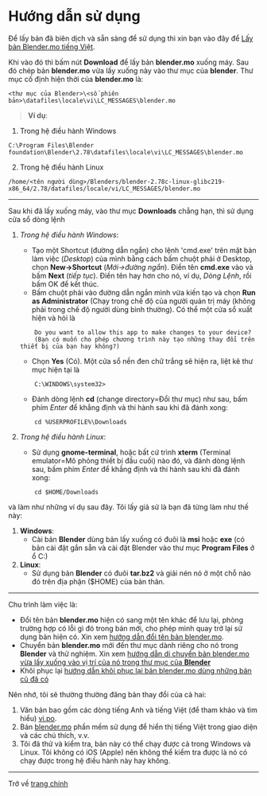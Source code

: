# Hướng dẫn sử dụng
Để lấy bản đã biên dịch và sẵn sàng để sử dụng thì xin bạn vào đây để [Lấy bản Blender.mo tiếng Việt](https://github.com/hoangduytran/blender-internationalisation/blob/master/trunk/locale/vi/LC_MESSAGES/blender.mo).

Khi vào đó thì bấm nút **Download** để lấy bản **blender.mo** xuống máy. Sau đó chép bản **blender.mo** vừa lấy xuống này vào thư mục của **blender**. Thư mục cố định hiện thời của **blender.mo** là:

```
<thư mục của Blender>\<số phiên bản>\datafiles\locale\vi\LC_MESSAGES\blender.mo
```
>**Ví dụ**:
1. Trong hệ điều hành Windows
```
C:\Program Files\Blender foundation\Blender\2.78\datafiles\locale\vi\LC_MESSAGES\blender.mo
```
2. Trong hệ điều hành Linux
```
/home/<tên người dùng>/Blenders/blender-2.78c-linux-glibc219-x86_64/2.78/datafiles/locale/vi/LC_MESSAGES/blender.mo
```
---
Sau khi đã lấy xuống máy, vào thư mục **Downloads** chẳng hạn, thì sử dụng cửa sổ dòng lệnh 

1. *Trong hệ điều hành Windows*:

    - Tạo một Shortcut (đường dẫn ngắn) cho lệnh 'cmd.exe' trên mặt bàn làm việc (*Desktop*) của mình bằng cách bấm chuột phải ở Desktop, chọn **New->Shortcut** (*Mới->đường ngắn*). Điền tên **cmd.exe** vào và bấm **Next** (*tiếp tục*). Điền tên hay hơn cho nó, ví dụ, *Dòng Lệnh*, rồi bấm OK để kết thúc.
    - Bấm chuột phải vào đường dẫn ngắn mình vừa kiến tạo và chọn **Run as Administrator** (Chạy trong chế độ của người quản trị máy (không phải trong chế độ người dùng bình thường). Có thể một cửa sổ xuất hiện và hỏi là 
    ``` 
        Do you want to allow this app to make changes to your device?
        (Bạn có muốn cho phép chương trình này tạo những thay đổi trên thiết bị của bạn hay không?)
    ```   
    - Chọn **Yes** (Có). Một cửa sổ nền đen chữ trắng sẽ hiện ra, liệt kê thư mục hiện tại là 
   
    ```
        C:\WINDOWS\system32>
    ```
    - Đánh dòng lệnh **cd** (change directory=Đổi thư mục) như sau, bấm phím *Enter* để khẳng định và thi hành sau khi đã đánh xong:
    ```
        cd %USERPROFILE%\Downloads
    ```

2. *Trong hệ điều hành Linux*: 
    - Sử dụng **gnome-terminal**, hoặc bất cứ trình **xterm** (Terminal emulator=Mô phỏng thiết bị đầu cuối) nào đó, và đánh dòng lệnh sau, bấm phím *Enter* để khẳng định và thi hành sau khi đã đánh xong:
    ```
        cd $HOME/Downloads
    ```
    
và làm như những ví dụ sau đây. Tôi lấy giả sử là bạn đã từng làm như thế này:

1. **Windows**: 
    - Cài bản **Blender** dùng bản lấy xuống có đuôi là **msi** hoặc **exe** (có bản cài đặt gắn sẵn và cài đặt Blender vào thư mục **Program Files** ở ổ C:)
2. **Linux**:
    - Sử dụng bản **Blender** có đuôi **tar.bz2** và giải nén nó ở một chỗ nào đó trên địa phận ($HOME) của bản thân.
---
Chu trình làm việc là:
- Đổi tên bản **blender.mo** hiện có sang một tên khác để lưu lại, phòng trường hợp có lỗi gì đó trong bản mới, cho phép mình quay trở lại sử dụng bản hiện có. Xin xem [hướng dẫn đổi tên bản blender.mo](vi_rename_blender_mo.md).
- Chuyển bản **blender.mo** mới đến thư mục dành riêng cho nó trong **Blender** và thử nghiệm. Xin xem [hướng dẫn di chuyển bản blender.mo vừa lấy xuống vào vị trí của nó trong thư mục của **Blender**](vi_move_new_blender_mo_into_place.md)
- Khôi phục lại [hướng dẫn khôi phục lại bản blender.mo dùng những bản cũ đã có](vi_restore_from_backup_blender_mo.md)

Nên nhớ, tôi sẽ thường thường đăng bản thay đổi của cả hai:

1. Văn bản bao gồm các dòng tiếng Anh và tiếng Việt (để tham khảo và tìm hiểu) [vi.po](https://github.com/hoangduytran/blender-internationalisation/blob/master/trunk/po/vi.po).
2. Bản [blender.mo](https://github.com/hoangduytran/blender-internationalisation/blob/master/trunk/locale/vi/LC_MESSAGES/blender.mo) phần mềm sử dụng để hiển thị tiếng Việt trong giao diện và các chú thích, v.v.
3. Tôi đã thử và kiểm tra, bản này có thể chạy được cả trong Windows và Linux. Tôi không có iOS (Apple) nên không thể kiểm tra được là nó có chạy được trong hệ điều hành này hay không.
---
Trở về [trang chính](https://github.com/hoangduytran/blender-internationalisation)
